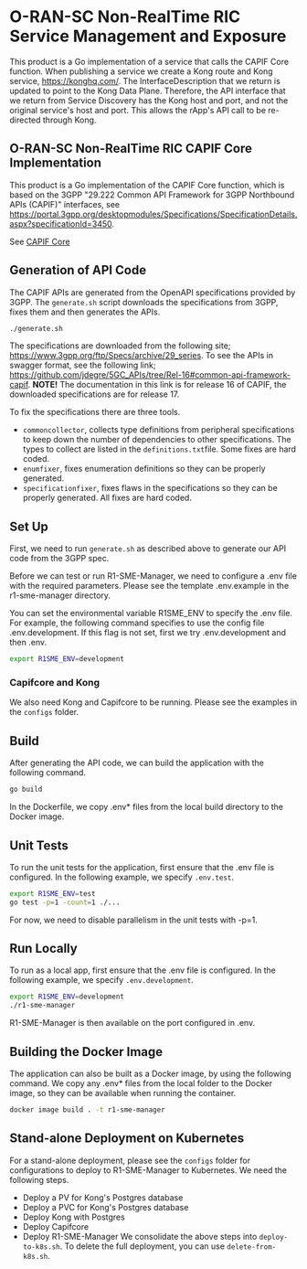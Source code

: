 <!--
-
========================LICENSE_START=================================
O-RAN-SC
%%
Copyright (C) 2024 OpenInfra Foundation Europe. All rights reserved.
%%
Licensed under the Apache License, Version 2.0 (the "License");
you may not use this file except in compliance with the License.
You may obtain a copy of the License at

     http://www.apache.org/licenses/LICENSE-2.0

Unless required by applicable law or agreed to in writing, software
distributed under the License is distributed on an "AS IS" BASIS,
WITHOUT WARRANTIES OR CONDITIONS OF ANY KIND, either express or implied.
See the License for the specific language governing permissions and
limitations under the License.
========================LICENSE_END===================================

-->

# O-RAN-SC Non-RealTime RIC Service Management and Exposure

This product is a Go implementation of a service that calls the CAPIF Core function. When publishing a service we create a Kong route and Kong service, https://konghq.com/. The InterfaceDescription that we return is updated to point to the Kong Data Plane. Therefore, the API interface that we return from Service Discovery has the Kong host and port, and not the original service's host and port. This allows the rApp's API call to be re-directed through Kong.

## O-RAN-SC Non-RealTime RIC CAPIF Core Implementation

This product is a Go implementation of the CAPIF Core function, which is based on the 3GPP "29.222 Common API Framework for 3GPP Northbound APIs (CAPIF)" interfaces, see https://portal.3gpp.org/desktopmodules/Specifications/SpecificationDetails.aspx?specificationId=3450.

See [CAPIF Core](../capifcore/README.md)

## Generation of API Code

The CAPIF APIs are generated from the OpenAPI specifications provided by 3GPP. The `generate.sh` script downloads the
specifications from 3GPP, fixes them and then generates the APIs.

```sh
./generate.sh
```

The specifications are downloaded from the following site; https://www.3gpp.org/ftp/Specs/archive/29_series. To see
the APIs in swagger format, see the following link; https://github.com/jdegre/5GC_APIs/tree/Rel-16#common-api-framework-capif.
**NOTE!** The documentation in this link is for release 16 of CAPIF, the downloaded specifications are for release 17.

To fix the specifications there are three tools.
- `commoncollector`, collects type definitions from peripheral specifications to keep down the number of dependencies to
  other specifications. The types to collect are listed in the `definitions.txt`file. Some fixes are hard coded.
- `enumfixer`, fixes enumeration definitions so they can be properly generated.
- `specificationfixer`, fixes flaws in the specifications so they can be properly generated. All fixes are hard coded.

## Set Up

First, we need to run `generate.sh` as described above to generate our API code from the 3GPP spec.

Before we can test or run R1-SME-Manager, we need to configure a .env file with the required parameters. Please see the template .env.example in the r1-sme-manager directory.

You can set the environmental variable R1SME_ENV to specify the .env file. For example, the following command specifies to use the config file
.env.development. If this flag is not set, first we try .env.development and then .env.

```sh
export R1SME_ENV=development
```

### Capifcore and Kong

We also need Kong and Capifcore to be running. Please see the examples in the `configs` folder.

## Build

After generating the API code, we can build the application with the following command.

```sh
go build
```

In the Dockerfile, we copy .env* files from the local build directory to the Docker image.

## Unit Tests

To run the unit tests for the application, first ensure that the .env file is configured. In the following example, we specify `.env.test`.

```sh
export R1SME_ENV=test
go test -p=1 -count=1 ./...
```

For now, we need to disable parallelism in the unit tests with -p=1.

## Run Locally

To run as a local app, first ensure that the .env file is configured. In the following example, we specify `.env.development`.

```sh
export R1SME_ENV=development
./r1-sme-manager
```

R1-SME-Manager is then available on the port configured in .env.

## Building the Docker Image

The application can also be built as a Docker image, by using the following command. We copy any .env* files from the local folder to the Docker image, so they can be available when running the container.

```sh
docker image build . -t r1-sme-manager
```

## Stand-alone Deployment on Kubernetes

For a stand-alone deployment, please see the `configs` folder for configurations to deploy to R1-SME-Manager to Kubernetes. We need the following steps.
 - Deploy a PV for Kong's Postgres database
 - Deploy a PVC for Kong's Postgres database
 - Deploy Kong with Postgres
 - Deploy Capifcore
 - Deploy R1-SME-Manager
We consolidate the above steps into `deploy-to-k8s.sh`. To delete the full deployment, you can use `delete-from-k8s.sh`.
